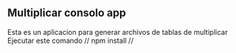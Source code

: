 

## Multiplicar consolo app
Esta es un aplicacion para generar archivos de tablas de multiplicar
Ejecutar este comando 
//
npm install
//

